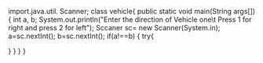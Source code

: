 import.java.util. Scanner;
class vehicle{
public static void main(String args[]){
int a, b;
System.out.println("Enter the direction of Vehicle one\t Press 1 for right and press 2 for left");
Sccaner sc= new Scanner(System.in);
a=sc.nextInt();
b=sc.nextInt();
if(a!==b) {
try{

}
}
}
}

